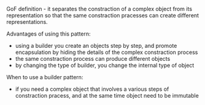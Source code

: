 GoF definition - it separates the constraction of a complex object from its representation so that the same constraction pracesses can create different 
representations.

Advantages of using this pattern:
- using a builder you create an objects step by step, and promote encapsulation by hiding the details of the complex constraction process
- the same constraction process can produce different objects
- by changing the type of builder, you change the internal type of object

When to use a builder pattern:
- if you need a complex object that involves a various steps of constraction pracess, and at the same time
object need to be immutable
